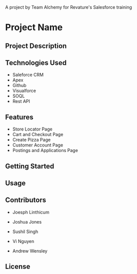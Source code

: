 A project by Team Alchemy for Revature's Salesforce training

# Project Name

## Project Description

## Technologies Used

* Saleforce CRM
* Apex
* Github
* Visualforce
* SOQL
* Rest API

## Features

* Store Locator Page
* Cart and Checkout Page
* Create Pizza Page
* Customer Account Page
* Postings and Applications Page

## Getting Started

## Usage

## Contributors

* Joesph Linthicum

* Joshua Jones

* Sushil Singh

* Vi Nguyen

* Andrew Wensley

## License
